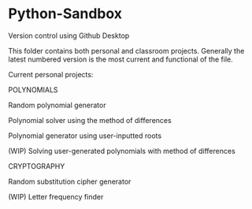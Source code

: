 # Python-Sandbox
Version control using Github Desktop

This folder contains both personal and classroom projects. Generally the latest numbered version is the most current and functional of the file.

Current personal projects:

POLYNOMIALS

Random polynomial generator

Polynomial solver using the method of differences

Polynomial generator using user-inputted roots

(WIP) Solving user-generated polynomials with method of differences

CRYPTOGRAPHY

Random substitution cipher generator

(WIP) Letter frequency finder

